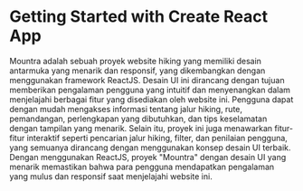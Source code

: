 # Getting Started with Create React App

Mountra adalah sebuah proyek website hiking yang memiliki desain antarmuka yang menarik dan responsif, yang dikembangkan dengan menggunakan framework ReactJS. Desain UI ini dirancang dengan tujuan memberikan pengalaman pengguna yang intuitif dan menyenangkan dalam menjelajahi berbagai fitur yang disediakan oleh website ini. Pengguna dapat dengan mudah mengakses informasi tentang jalur hiking, rute, pemandangan, perlengkapan yang dibutuhkan, dan tips keselamatan dengan tampilan yang menarik. Selain itu, proyek ini juga menawarkan fitur-fitur interaktif seperti pencarian jalur hiking, filter, dan penilaian pengguna, yang semuanya dirancang dengan menggunakan konsep desain UI terbaik. Dengan menggunakan ReactJS, proyek "Mountra" dengan desain UI yang menarik memastikan bahwa para pengguna mendapatkan pengalaman yang mulus dan responsif saat menjelajahi website ini.
